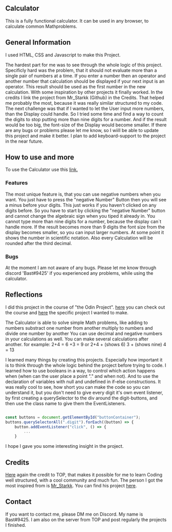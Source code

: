 <!-- Project Title and Subtitle explaining it in one sentence -->
## Calculator
<!-- Description: -->
<!--    what does this project -->
This is a fully functional calculator. It can be used in any browser,
to calculate common Mathproblems.
<!--    what technologies I used -->
## General Information

I used HTML, CSS and Javascript to make this Project.
<!--    challenges faced and future implementations -->
The hardest part for me was to see through the whole logic of this project. Specificly hard was
the problem, that it should not evaluate more than a single pair of numbers at a time. 
If you enter a number then an operator and another number that calculation should be displayed 
if your next input is an operator. This result should be used as the first number in the new calculation.
With some inspiration by other projects it finally worked. In the credits I link the project from
Mr_Starkk (Github) in the Credits. That helped me probably the most, because it was really similar structured to my code.
The next challenge was that if I wanted to let the User input more numbers, than the Display could handle. So I tried some time and find a way to count the digits to stop putting more than nine digits for a number. And if the result would be too big, the font-size of the Display would become smaller.
If there are any bugs or problems please let me know, so I wiill be able to update this project and make
it better.
I plan to add keyboard-support to the project in the near future. 

<!-- Optional: Table if the README is very long -->
<!-- If it is an app: how to install -->
<!-- How to Use: -->
## How to use and more
To use the Calculator use this [link.]()
<!--    Demo: -->

<!--    Features that stand out: -->
### Features
The most unique feature is, that you can use negative numbers when you want. You 
just have to press the "negative Number" Button then you will see a minus before your digits. 
This just works if you haven't clicked on any digits before. So you have to start by clicking the 
"negative Number" button and cannot change the algebraic sign when you tiped it already in.
You cannot type more than nine digits for a number, because the display can`t handle more. If the result becomes more than 9 digits the font size from the display becomes smaller, so you can input larger numbers. 
At some point it shows the number in scientific notation.
Also every Calculation will be rounded after the third decimal.
<!--    Known Bugs -->
### Bugs
At the moment I am not aware of any bugs. Please let me know through discord 'Bast#9425' if you 
experienced any problems, while using the calculator.

<!-- Reflections: -->
## Reflections
<!-- 1.) Why did I make this project and what was my motivation: -->
I did this project in the course of "the Odin Project". [here]() you can check out the
course and [here]() the specific project I wanted to make.
<!-- 2.) What problem does it solve? -->
The Calculator is able to solve simple Math problems, like
    adding to numbers 
    substract one number from another
    multiply to numbers
    and divide one number by another
You can use decimal and negative numbers in your calculations as well.
You can make several calculations after another. 
    for example: 2+4 = 6  +3 = 9
                or 2+4 + (shows 6) 3 + (shows nine) 4 = 13
<!-- 3.) What did I learn?  -->
I learned many things by creating this projects. Especially how important it is to
think through the whole logic behind the project before trying to code.
I learned how to use booleans in a way, to control which action happens when (when can the user 
place a point "." and when not).
And to use the declaration of variables with null and undefined in if-else constructions.
It was really cool to see, how short you can make the code so you can understand it, but
you don't need to give every digit it's own event listener, by first creating a querySelector
to the div around the digit-buttons, and then use the class name to give them the EventListeners.

```javascript

const buttons = document.getElementById("buttonContainer");
buttons.querySelectorAll(".digit").forEach((button) => {
    button.addEventListener("click", () => { 
        ...
    }

```

I hope I gave you some interesting insight in the project.

## Credits
<!-- Credits: -->
[Here]() again the credit to TOP, that makes it possible for me to learn Coding well structured, with a cool community and much fun.
The person I got the most inspired from is [Mr_Starkk](https://github.com/Mr-Starkk/). 
You can find his project [here](https://mr-starkk.github.io/Calculator/).

<!-- Badge: and Contact -->
## Contact
If you want to contact me, please DM me on Discord. My name is Bast#9425.
I am also on the server from TOP and post regularly the projects I finished.
<!-- if you have an opensource licence -->